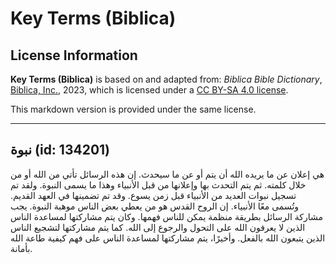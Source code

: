 # Key Terms (Biblica)

## License Information

**Key Terms (Biblica)** is based on and adapted from: _Biblica Bible Dictionary_, [Biblica, Inc.](https://www.biblica.com/), 2023, which is licensed under a [CC BY-SA 4.0 license](https://creativecommons.org/licenses/by-sa/4.0/legalcode.en).

This markdown version is provided under the same license.



--------------------------------

## نبوة (id: 134201)

هي إعلان عن ما يريده الله أن يتم أو عن ما سيحدث. إن هذه الرسائل تأتي من الله أو من خلال كلمته. ثم يتم التحدث بها وإعلانها من قبل الأنبياء وهذا ما يسمى النبوة. ولقد تم تسجيل نبوات العديد من الأنبياء قبل زمن يسوع. وقد تم تضمينها في العهد القديم. وتُسمى معًا الأنبياء. إن الروح القدس هو من يعطي بعض الناس موهبة النبوة. يجب مشاركة الرسائل بطريقة منظمة يمكن للناس فهمها. وكان يتم مشاركتها لمساعدة الناس الذين لا يعرفون الله على التحول والرجوع إلى الله. كما يتم مشاركتها لتشجيع الناس الذين يتبعون الله بالفعل. وأخيرًا، يتم مشاركتها لمساعدة الناس على فهم كيفية طاعة الله بأمانة.


